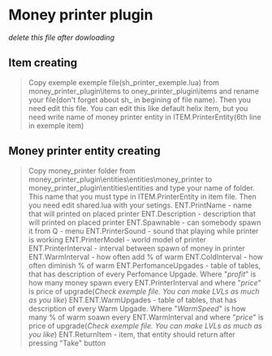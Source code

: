 # Money printer plugin
_delete this file after dowloading_

## Item creating
>Copy exemple exemple file(sh_printer_exemple.lua) from money_printer_plugin\items to oney_printer_plugin\items and rename your file(don't forget about sh_ in begining of file name). Then you need edit this file. You can edit this like default helix item, but you need write name of money printer entity in ITEM.PrinterEntity(6th line in exemple item)

## Money printer entity creating
> Copy money_printer folder from money_printer_plugin\entities\entities\money_printer to money_printer_plugin\entities\entities and type your name of folder. This name that you must type in ITEM.PrinterEntity in item file.
> Then you need edit shared.lua with your setings.
> ENT.PrintName - name that will printed on placed printer
> ENT.Description - description that will printed on placed printer
> ENT.Spawnable - can somebody spawn it from Q - menu
> ENT.PrinterSound - sound that playing while printer is working
> ENT.PrinterModel - world model of printer
> ENT.PrinterInterval - interval between spawn of money in printer
> ENT.WarmInterval - how often add % of warm
> ENT.ColdInterval - how often diminish % of warm
> ENT.PerfomanceUpgades - table of tables, that has description of every Perfomance Upgade. Where "_profit_" is how many money spawn every ENT.PrinterInterval and where "_price_" is price of upgrade(_Check exemple file. You can make LVLs as much as you like_)
> ENT.ENT.WarmUpgades - table of tables, that has description of every Warm Upgade. Where "_WarmSpeed_" is how many % of warm soawn every ENT.WarmInterval and where "_price_" is price of upgrade(_Check exemple file. You can make LVLs as much as you like_)
> ENT.ReturnItem - item, that entity should return after pressing "Take" button
